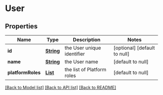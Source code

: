 # User
## Properties

Name | Type | Description | Notes
------------ | ------------- | ------------- | -------------
**id** | [**String**](string.md) | the User unique identifier | [optional] [default to null]
**name** | [**String**](string.md) | the User name | [default to null]
**platformRoles** | [**List**](string.md) | the list of Platform roles | [default to null]

[[Back to Model list]](../README.md#documentation-for-models) [[Back to API list]](../README.md#documentation-for-api-endpoints) [[Back to README]](../README.md)

